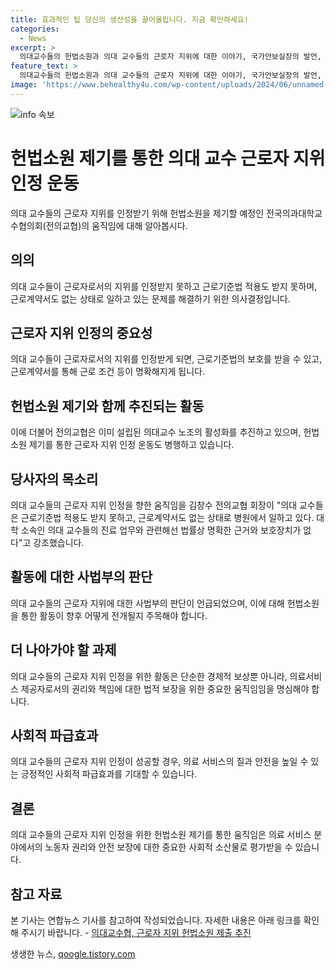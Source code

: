 ```yaml
---
title: 효과적인 팁 당신의 생산성을 끌어올립니다. 지금 확인하세요!
categories:
  - News
excerpt: >
  의대교수들의 헌법소원과 의대 교수들의 근로자 지위에 대한 이야기, 국가안보실장의 발언, 중부지방의 비날씨와 황사 가능성, 전세 사기 피해자들의 특별법 개정 촉구, 금융권 횡령 사건, 대통령에게 온 편지와 직무발명보상금 청구, 바이든과 트럼프의 TV토론, 남북 정세와 일본의 교섭 노력, 그리고 유튜브 뮤직 끼워팔기 의혹에 관한 공정위 조사에 대한 소식입니다.
feature_text: >
  의대교수들의 헌법소원과 의대 교수들의 근로자 지위에 대한 이야기, 국가안보실장의 발언, 중부지방의 비날씨와 황사 가능성, 전세 사기 피해자들의 특별법 개정 촉구, 금융권 횡령 사건, 대통령에게 온 편지와 직무발명보상금 청구, 바이든과 트럼프의 TV토론, 남북 정세와 일본의 교섭 노력, 그리고 유튜브 뮤직 끼워팔기 의혹에 관한 공정위 조사에 대한 소식입니다.
image: 'https://www.behealthy4u.com/wp-content/uploads/2024/06/unnamed-file.png'
---
```


<p><img src="https://www.behealthy4u.com/wp-content/uploads/2024/06/unnamed-file.png" alt="info 속보" /></p>

<h1>헌법소원 제기를 통한 의대 교수 근로자 지위 인정 운동</h1>

<p data-ke-size="size16">의대 교수들의 근로자 지위를 인정받기 위해 헌법소원을 제기할 예정인 전국의과대학교수협의회(전의교협)의 움직임에 대해 알아봅시다. </p>

<h2>의의</h2>

<p data-ke-size="size16">의대 교수들이 근로자로서의 지위를 인정받지 못하고 근로기준법 적용도 받지 못하며, 근로계약서도 없는 상태로 일하고 있는 문제를 해결하기 위한 의사결정입니다.</p>

<h2>근로자 지위 인정의 중요성</h2>

<p data-ke-size="size16">의대 교수들이 근로자로서의 지위를 인정받게 되면, 근로기준법의 보호를 받을 수 있고, 근로계약서를 통해 근로 조건 등이 명확해지게 됩니다.</p>

<h2>헌법소원 제기와 함께 추진되는 활동</h2>

<p data-ke-size="size16">이에 더불어 전의교협은 이미 설립된 의대교수 노조의 활성화를 추진하고 있으며, 헌법소원 제기를 통한 근로자 지위 인정 운동도 병행하고 있습니다.</p>

<h2>당사자의 목소리</h2>

<p data-ke-size="size16">의대 교수들의 근로자 지위 인정을 향한 움직임을 김창수 전의교협 회장이 "의대 교수들은 근로기준법 적용도 받지 못하고, 근로계약서도 없는 상태로 병원에서 일하고 있다. 대학 소속인 의대 교수들의 진료 업무와 관련해선 법률상 명확한 근거와 보호장치가 없다"고 강조했습니다.</p>

<h2>활동에 대한 사법부의 판단</h2>

<p data-ke-size="size16">의대 교수들의 근로자 지위에 대한 사법부의 판단이 언급되었으며, 이에 대해 헌법소원을 통한 활동이 향후 어떻게 전개될지 주목해야 합니다.</p>

<h2>더 나아가야 할 과제</h2>

<p data-ke-size="size16">의대 교수들의 근로자 지위 인정을 위한 활동은 단순한 경제적 보상뿐 아니라, 의료서비스 제공자로서의 권리와 책임에 대한 법적 보장을 위한 중요한 움직임임을 명심해야 합니다.</p>

<h2>사회적 파급효과</h2>

<p data-ke-size="size16">의대 교수들의 근로자 지위 인정이 성공할 경우, 의료 서비스의 질과 안전을 높일 수 있는 긍정적인 사회적 파급효과를 기대할 수 있습니다.</p>

<h2>결론</h2>

<p data-ke-size="size16">의대 교수들의 근로자 지위 인정을 위한 헌법소원 제기를 통한 움직임은 의료 서비스 분야에서의 노동자 권리와 안전 보장에 대한 중요한 사회적 소산물로 평가받을 수 있습니다.</p>

<h2>참고 자료</h2>

<p data-ke-size="size16">본 기사는 연합뉴스 기사를 참고하여 작성되었습니다. 자세한 내용은 아래 링크를 확인해 주시기 바랍니다.
- <a href="https://www.yna.co.kr/view/AKR20240623023800530">의대교수협, 근로자 지위 헌법소원 제출 추진</a> </p>
생생한 뉴스, <a href="https://qoogle.tistory.com" rel="dofollow">qoogle.tistory.com</a>


